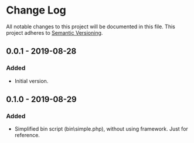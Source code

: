 # Change Log
All notable changes to this project will be documented in this file.
This project adheres to [Semantic Versioning](http://semver.org/).

## 0.0.1 - 2019-08-28
### Added
- Initial version.

## 0.1.0 - 2019-08-29
### Added
- Simplified bin script (bin\simple.php), without using framework. Just for reference.
